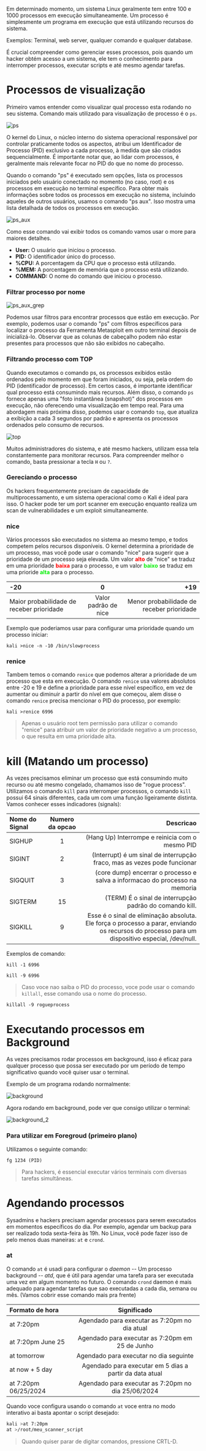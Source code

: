 Em determinado momento, um sistema Linux geralmente tem entre 100 e 1000 processos em execução simultaneamente. Um processo é simplesmente um programa em execução que está utilizando recursos do sistema.

Exemplos: Terminal, web server, qualquer comando e qualquer database.

É crucial compreender como gerenciar esses processos, pois quando um hacker obtém acesso a um sistema, ele tem o conhecimento para interromper processos, executar scripts e até mesmo agendar tarefas.

# Processos de visualização
Primeiro vamos entender como visualizar qual processo esta rodando no seu sistema. Comando mais utilizado para visualização de processo é o `ps`.

![ps](images/ps.png)

O kernel do Linux, o núcleo interno do sistema operacional responsável por controlar praticamente todos os aspectos, atribui um Identificador de Processo (PID) exclusivo a cada processo, à medida que são criados sequencialmente. É importante notar que, ao lidar com processos, é geralmente mais relevante focar no PID do que no nome do processo.

Quando o comando "ps" é executado sem opções, lista os processos iniciados pelo usuário conectado no momento (no caso, root) e os processos em execução no terminal específico. Para obter mais informações sobre todos os processos em execução no sistema, incluindo aqueles de outros usuários, usamos o comando "ps aux". Isso mostra uma lista detalhada de todos os processos em execução.

![ps_aux](images/ps_aux.png)

Como esse comando vai exibir todos os comando vamos usar o more para maiores detalhes.

- **User:** O usuário que iniciou o processo.
- **PID:** O identificador único do processo.
- **%CPU:** A porcentagem da CPU que o processo está utilizando.
- **%MEM:** A porcentagem de memória que o processo está utilizando.
- **COMMAND:** O nome do comando que iniciou o processo.

### Filtrar processo por nome

![ps_aux_grep](images/ps_aux_grep.png)

Podemos usar filtros para encontrar processos que estão em execução. Por exemplo, podemos usar o comando "ps" com filtros específicos para localizar o processo da Ferramenta Metasploit em outro terminal depois de inicializá-lo. Observar que as colunas de cabeçalho podem não estar presentes para processos que não são exibidos no cabeçalho.

### Filtrando processo com TOP
Quando executamos o comando ps, os processos exibidos estão ordenados pelo momento em que foram iniciados, ou seja, pela ordem do PID (identificador de processo). Em certos casos, é importante identificar qual processo está consumindo mais recursos. Além disso, o comando `ps` fornece apenas uma "foto instantânea (snapshot)" dos processos em execução, não oferecendo uma visualização em tempo real. Para uma abordagem mais próxima disso, podemos usar o comando `top`, que atualiza a exibição a cada 3 segundos por padrão e apresenta os processos ordenados pelo consumo de recursos.

![top](images/top.png)

Muitos administradores do sistema, e até mesmo hackers, utilizam essa tela constantemente para monitorar recursos. Para compreender melhor o comando, basta pressionar a tecla `H` ou `?`.

### Gereciando o processo
Os hackers frequentemente precisam de capacidade de multiprocessamento, e um sistema operacional como o Kali é ideal para isso. O hacker pode ter um port scanner em execução enquanto realiza um scan de vulnerabilidades e um exploit simultaneamente.

### nice
Vários processos são executados no sistema ao mesmo tempo, e todos competem pelos recursos disponíveis. O kernel determina a prioridade de um processo, mas você pode usar o comando "nice" para sugerir que a prioridade de um processo seja elevada. Um valor <font color="red">**alto**</font> de "nice" se traduz em uma prioridade <font color="red">**baixa**</font>  para o processo, e um valor <font color="gree">**baixo**</font> se traduz em uma prioride <font color="gree">**alta**</font> para o processo.

| -20         |      0      |     +19       |
| :---        |    :----:   |          ---: |
| Maior probabilidade de receber prioridade | Valor padrão de nice | Menor probabilidade de receber prioridade   |

Exemplo que poderiamos usar para configurar uma prioridade quando um processo iniciar:

`kali >nice -n -10 /bin/slowprocess`

### renice
Tambem temos o comando `renice` que podemos alterar a prioridade de um processo que esta em execução. O comando `renice` usa valores absolutos entre -20 e 19 e define a prioridade para esse nível específico, em vez de aumentar ou diminuir a partir do nível em que começou, alem disse o comando `renice` precisa mencionar o PID do processo, por exemplo:

`kali >renice 6996`

>Apenas o usuário root tem permissão para utilizar o comando "renice" para atribuir um valor de prioridade negativo a um processo, o que resulta em uma prioridade alta.

# kill (Matando um processo)
As vezes precisamos eliminar um processo que está consumindo muito recurso ou até mesmo congelado, chamamos isso de "rogue process". Utilizamos o comando `kill` para interromper processos, o comando `kill` possui 64 sinais diferentes, cada um com uma função ligeiramente distinta. Vamos conhecer esses indicadores (signals):

| Nome do Signal  | Numero da opcao | Descricao    |
| :---        |    :----:   |          ---: |
| SIGHUP      | 1      | (Hang Up) Interrompe e reinicia com o mesmo PID   |
| SIGINT      | 2      | (Interrupt) é um sinal de interrupção fraco, mas as vezes pode funcionar      |
| SIGQUIT     | 3      | (core dump) encerrar o processo e salva a informacao do processo na memoria      |
| SIGTERM     | 15     | (TERM) É o sinal de interrupção padrão do comando kill.      |
| SIGKILL     | 9      | Esse é o sinal de eliminação absoluta. Ele força o processo a parar, enviando os recursos do processo para um dispositivo especial, /dev/null. |

Exemplos de comando:

`kill -1 6996`

`kill -9 6996`

> Caso voce nao saiba o PID do processo, voce pode usar o comando `killall`, esse comando usa o nome do processo.

`killall -9 rogueprocess`

# Executando processos em Background
As vezes precisamos rodar processos em background, isso é eficaz para qualquer processo que possa ser executado por um período de tempo significativo quando você quiser usar o terminal.

Exemplo de um programa rodando normalmente:

![background](images/background.png)

Agora rodando em background, pode ver que consigo utilizar o terminal:

![background_2](images/background_2.png)

### Para utilizar em Foregroud (primeiro plano)
Utilizamos o seguinte comando:

`fg 1234 (PID)`

> Para hackers, é essencial executar vários terminais com diversas tarefas simultâneas.

# Agendando processos
Sysadmins e hackers precisam agendar processos para serem executados em momentos específicos do dia. Por exemplo, agendar um backup para ser realizado toda sexta-feira às 19h. No Linux, você pode fazer isso de pelo menos duas maneiras: `at` e `crond`.

### at
O comando `at` é usadi para configurar o *daemon* -- Um processo background -- *atd*, que é útil para agendar uma tarefa para ser executada uma vez em algum momento no futuro.
O comando `crond` daemon é mais adequado para agendar tarefas que sao executadas a cada dia, semana ou mês. (Vamos cobrir esse comando mais pra frente)

| Formato de hora  | Significado | 
| :---             |    :----:   |          
| at 7:20pm         | Agendado para executar as 7:20pm no dia atual  | 
| at 7:20pm June 25          | Agendado para executar as 7:20pm em 25 de Junho          | 
| at tomorrow        | Agendado para executar no dia seguinte          | 
| at now + 5 day          | Agendado para executar em 5 dias a partir da data atual          | 
| at 7:20pm 06/25/2024        | Agendado para executar as 7:20pm no dia 25/06/2024          | 

Quando voce configura usando o comando `at` voce entra no modo interativo ai basta apontar o script desejado:

```bash
kali >at 7:20pm
at >/root/meu_scanner_script
```
>Quando quiser parar de digitar comandos, pressione CRTL-D.

